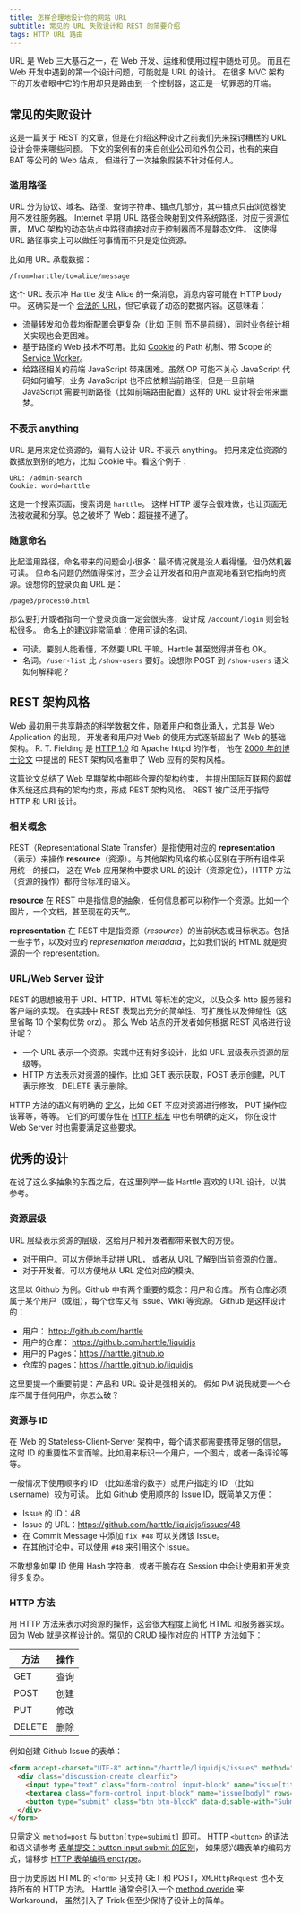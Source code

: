```yaml
---
title: 怎样合理地设计你的网站 URL
subtitle: 常见的 URL 失败设计和 REST 的简要介绍
tags: HTTP URL 路由
---
```


URL 是 Web 三大基石之一，在 Web 开发、运维和使用过程中随处可见。
而且在 Web 开发中遇到的第一个设计问题，可能就是 URL 的设计。
在很多 MVC 架构下的开发者眼中它的作用却只是路由到一个控制器，这正是一切罪恶的开端。

<!--more-->

## 常见的失败设计

这是一篇关于 REST 的文章，但是在介绍这种设计之前我们先来探讨糟糕的 URL 设计会带来哪些问题。
下文的案例有的来自创业公司和外包公司，也有的来自 BAT 等公司的 Web 站点，
但进行了一次抽象假装不针对任何人。

### 滥用路径

URL 分为协议、域名、路径、查询字符串、锚点几部分，其中锚点只由浏览器使用不发往服务器。
Internet 早期 URL 路径会映射到文件系统路径，对应于资源位置，
MVC 架构的动态站点中路径直接对应于控制器而不是静态文件。
这使得 URL 路径事实上可以做任何事情而不只是定位资源。

比如用 URL 承载数据：

```
/from=harttle/to=alice/message
```

这个 URL 表示冲 Harttle 发往 Alice 的一条消息，消息内容可能在 HTTP body 中。
这确实是一个 [合法的 URL][url]，但它承载了动态的数据内容。这意味着：

* 流量转发和负载均衡配置会更复杂（比如 [正则][reg] 而不是前缀），同时业务统计相关实现也会更困难。
* 基于路径的 Web 技术不可用。比如 [Cookie][cookie] 的 Path 机制、带 Scope 的 [Service Worker][sw]。
* 给路径相关的前端 JavaScript 带来困难。虽然 OP 可能不关心 JavaScript 代码如何编写，业务 JavaScript 也不应依赖当前路径，但是一旦前端 JavaScript 需要判断路径（比如前端路由配置）这样的 URL 设计将会带来噩梦。

### 不表示 anything

URL 是用来定位资源的，偏有人设计 URL 不表示 anything。
把用来定位资源的数据放到别的地方，比如 Cookie 中。看这个例子：

```
URL: /admin-search
Cookie: word=harttle
```

这是一个搜索页面，搜索词是 `harttle`。
这样 HTTP 缓存会很难做，也让页面无法被收藏和分享。总之破坏了 Web：超链接不通了。

### 随意命名

比起滥用路径，命名带来的问题会小很多：最坏情况就是没人看得懂，但仍然机器可读。
但命名问题仍然值得探讨，至少会让开发者和用户直观地看到它指向的资源。设想你的登录页面 URL 是：

```
/page3/process0.html
```

那么要打开或者指向一个登录页面一定会很头疼，设计成 `/account/login` 则会轻松很多。
命名上的建议非常简单：使用可读的名词。

* 可读。要别人能看懂，不然要 URL 干嘛。Harttle 甚至觉得拼音也 OK。
* 名词。`/user-list` 比 `/show-users` 要好。设想你 POST 到 `/show-users` 语义如何解释呢？

## REST 架构风格

Web 最初用于共享静态的科学数据文件，随着用户和商业涌入，尤其是 Web Application 的出现，
开发者和用户对 Web 的使用方式逐渐超出了 Web 的基础架构。
R. T. Fielding 是 [HTTP 1.0][http] 和 Apache httpd 的作者，
他在 [2000 年的博士论文][rt] 中提出的 REST 架构风格重申了 Web 应有的架构风格。

这篇论文总结了 Web 早期架构中那些合理的架构约束，
并提出国际互联网的超媒体系统还应具有的架构约束，形成 REST 架构风格。
REST 被广泛用于指导 HTTP 和 URI 设计。

### 相关概念

REST（Representational State Transfer）是指使用对应的 **representation** （表示）来操作 **resource**（资源）。与其他架构风格的核心区别在于所有组件采用统一的接口，
这在 Web 应用架构中要求 URL 的设计（资源定位），HTTP 方法（资源的操作）都符合标准的语义。

**resource** 在 REST 中是指信息的抽象，任何信息都可以称作一个资源。比如一个图片，一个文档，甚至现在的天气。

**representation** 在 REST 中是指资源（*resource*）的当前状态或目标状态。包括一些字节，以及对应的 *representation metadata*，比如我们说的 HTML 就是资源的一个 representation。

### URL/Web Server 设计

REST 的思想被用于 URI、HTTP、HTML 等标准的定义，以及众多 http 服务器和客户端的实现。
在实践中 REST 表现出充分的简单性、可扩展性以及伸缩性（这里省略 10 个架构优势 orz）。
那么 Web 站点的开发者如何根据 REST 风格进行设计呢？

* 一个 URL 表示一个资源。实践中还有好多设计，比如 URL 层级表示资源的层级等。
* HTTP 方法表示对资源的操作。比如 GET 表示获取，POST 表示创建，PUT 表示修改，DELETE 表示删除。

HTTP 方法的语义有明确的 [定义][http-spec]，比如 GET 不应对资源进行修改，
PUT 操作应该幂等，等等。
它们的可缓存性在 [HTTP 标准][http-spec] 中也有明确的定义，
你在设计 Web Server 时也需要满足这些要求。

## 优秀的设计

在说了这么多抽象的东西之后，在这里列举一些 Harttle 喜欢的 URL 设计，以供参考。

### 资源层级

URL 层级表示资源的层级，这给用户和开发者都带来很大的方便。

* 对于用户。可以方便地手动拼 URL， 或者从 URL 了解到当前资源的位置。
* 对于开发者。可以方便地从 URL 定位对应的模块。

这里以 Github 为例。Github 中有两个重要的概念：用户和仓库。
所有仓库必须属于某个用户（或组），每个仓库又有 Issue、Wiki 等资源。
Github 是这样设计的：

* 用户： <https://github.com/harttle>
* 用户的仓库： <https://github.com/harttle/liquidjs>
* 用户的 Pages：<https://harttle.github.io>
* 仓库的 pages：<https://harttle.github.io/liquidjs>

这里要提一个重要前提：产品和 URL 设计是强相关的。
假如 PM 说我就要一个仓库不属于任何用户，你怎么破？

### 资源与 ID

在 Web 的 Stateless-Client-Server 架构中，每个请求都需要携带足够的信息，
这时 ID 的重要性不言而喻。比如用来标识一个用户，一个图片，或者一条评论等等。

一般情况下使用顺序的 ID （比如递增的数字）或用户指定的 ID （比如 username）较为可读。
比如 Github 使用顺序的 Issue ID，既简单又方便：

* Issue 的 ID：48
* Issue 的 URL：<https://github.com/harttle/liquidjs/issues/48>
* 在 Commit Message 中添加 `fix #48` 可以关闭该 Issue。
* 在其他讨论中，可以使用 `#48` 来引用这个 Issue。

不敢想象如果 ID 使用 Hash 字符串，或者干脆存在 Session 中会让使用和开发变得多复杂。

### HTTP 方法

用 HTTP 方法来表示对资源的操作，这会很大程度上简化 HTML 和服务器实现。
因为 Web 就是这样设计的。常见的 CRUD 操作对应的 HTTP 方法如下：

方法 | 操作
--- | ---
GET | 查询
POST | 创建
PUT | 修改
DELETE | 删除

例如创建 Github Issue 的表单：

```html
<form accept-charset="UTF-8" action="/harttle/liquidjs/issues" method="post">
  <div class="discussion-create clearfix">
    <input type="text" class="form-control input-block" name="issue[title]" placeholder="Title" value="">
    <textarea class="form-control input-block" name="issue[body]" rows="5" placeholder="Leave a comment"></textarea>
    <button type="submit" class="btn btn-block" data-disable-with="Submitting…">Submit new issue</button>
  </div>
</form>
```

只需定义 `method=post` 与 `button[type=subimit]` 即可。
HTTP `<button>` 的语法和语义请参考 [表单提交：button input submit 的区别](/2015/08/03/form-submit.html)，
如果感兴趣表单的编码方式，请移步 [HTTP 表单编码 enctype](/2016/04/11/http-form-encoding.html)。

由于历史原因 HTML 的 `<form>` 只支持 GET 和 POST，`XMLHttpRequest` 也不支持所有的 HTTP 方法。
Harttle 通常会引入一个 [method overide][method-override] 来 Workaround，
虽然引入了 Trick 但至少保持了设计上的简单。

[rt]: https://www.ics.uci.edu/~fielding/pubs/dissertation/fielding_dissertation_2up.pdf
[url]: https://url.spec.whatwg.org/
[sw]: /2017/04/09/service-worker-now.html
[cookie]: /2015/08/10/cookie-session.html
[reg]: /2016/02/23/javascript-regular-expressions.html
[http]: /2014/10/01/http.html
[http-spec]: https://www.w3.org/Protocols/HTTP/1.0/spec.html
[method-override]: https://github.com/expressjs/method-override

